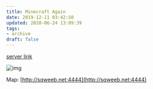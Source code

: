 ```yaml
---
title: Minecraft Again
date: 2019-12-11 03:42:50
updated: 2020-06-24 13:09:39
tags:
- archive
draft: false
---
```


[server link](https://minecraft-mp.com/server-s239994)

![img](https://minecraft-mp.com/banner-239994-5.png)

Map: [http://sqweeb.net:4444](http://sqweeb.net:4444)
